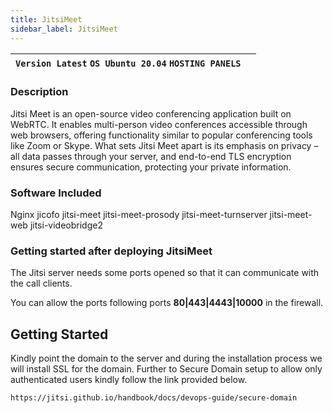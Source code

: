 ```yaml
---
title: JitsiMeet
sidebar_label: JitsiMeet
---
```


|**`Version Latest` `OS Ubuntu 20.04` `HOSTING PANELS`**|  |
|-------------------------------------------------------|--|

### Description

Jitsi Meet is an open-source video conferencing application built on WebRTC. It enables multi-person video conferences accessible through web browsers, offering functionality similar to popular conferencing tools like Zoom or Skype. What sets Jitsi Meet apart is its emphasis on privacy – all data passes through your server, and end-to-end TLS encryption ensures secure communication, protecting your private information.


### Software Included

Nginx
jicofo 
jitsi-meet 
jitsi-meet-prosody 
jitsi-meet-turnserver 
jitsi-meet-web 
jitsi-videobridge2

### Getting started after deploying JitsiMeet

The Jitsi server needs some ports opened so that it can communicate with the call clients.

You can allow the ports following  ports **80|443|4443|10000** in the firewall.


## Getting Started

Kindly point the domain to the server and during the installation process we will install SSL for the domain. Further to Secure Domain setup to allow only authenticated users kindly follow the link provided below.

~~~
https://jitsi.github.io/handbook/docs/devops-guide/secure-domain
~~~


